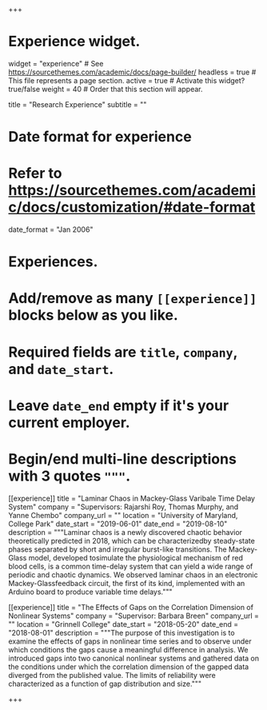 +++
# Experience widget.
widget = "experience"  # See https://sourcethemes.com/academic/docs/page-builder/
headless = true  # This file represents a page section.
active = true  # Activate this widget? true/false
weight = 40  # Order that this section will appear.

title = "Research Experience"
subtitle = ""

# Date format for experience
#   Refer to https://sourcethemes.com/academic/docs/customization/#date-format
date_format = "Jan 2006"

# Experiences.
#   Add/remove as many `[[experience]]` blocks below as you like.
#   Required fields are `title`, `company`, and `date_start`.
#   Leave `date_end` empty if it's your current employer.
#   Begin/end multi-line descriptions with 3 quotes `"""`.
[[experience]]
  title = "Laminar Chaos in Mackey-Glass Varibale Time Delay System"
  company = "Supervisors: Rajarshi Roy, Thomas Murphy, and Yanne Chembo"
  company_url = ""
  location = "University of Maryland, College Park"
  date_start = "2019-06-01"
  date_end = "2019-08-10"
  description = """Laminar chaos is a newly discovered chaotic behavior theoretically predicted in 2018, which can be characterizedby steady-state phases separated by short and irregular burst-like transitions. The Mackey-Glass model, developed tosimulate the physiological mechanism of red blood cells, is a common time-delay system that can yield a wide range of periodic and chaotic dynamics. We observed laminar chaos in an electronic Mackey-Glassfeedback circuit, the first of its kind, implemented with an Arduino board to produce variable time delays."""

[[experience]]
  title = "The Effects of Gaps on the Correlation Dimension of Nonlinear Systems"
  company = "Supervisor: Barbara Breen"
  company_url = ""
  location = "Grinnell College"
  date_start = "2018-05-20"
  date_end = "2018-08-01"
  description = """The purpose of this investigation is to examine the effects of gaps in nonlinear time series and to observe under which conditions the gaps cause a meaningful difference in analysis. We introduced gaps into two canonical nonlinear systems and gathered data on the conditions under which the correlation dimension of the gapped data diverged from the published value. The limits of reliability were characterized as a function of gap distribution and size."""

+++
